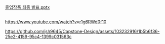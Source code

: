 [졸업작품 최종 발표.pptx](https://github.com/jsh9645/Capstone-Design/files/13283351/default.pptx)

##
https://www.youtube.com/watch?v=r1g6RWd0f10


https://github.com/jsh9645/Capstone-Design/assets/103232916/1b5b6f36-25e2-4159-95c4-1399c031563c

